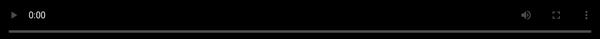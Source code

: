 ```yaml
---
layout: post
title: "Game design: one finger to rule them all"
tags: gamedev devlog scape gamedesign
---
```

Nowadays, smartphones are everywhere. People are swiping up and down, left and right, panning in, double tapping like champions. What people don't want is having to use more than a single finger, god forbit a second hand just to get a task done on their device. Game developers such as [King](https://king.com) have taken that principle to another level for a simple reason: **Accessibility**.

If you want your game to be played by the masses, it needs to be accessible. In order for a game to be accessible, it needs to be supported by the hardware and the user should not get confused how to actually play the game. Personally, I always disliked the fact that controls are being emulated on smartphones via HUDs like this:

![fortnite-hud](https://icdn9.digitaltrends.com/image/fortnite-mobile-beginners-guide-gather-720x720.jpg)

Especially on a busy train or a cigarette in one hand, playing those kind of games can be quite tricky. Why don't all mobile games just have simple **One Finger to Rule them All** controls?

# Simple controls are challenging

As a user I do not want to read through manuals or tutorials to learn how to actually play the game. Time is much better spent and there are so many games out there which do not require any tutorials whatsoever. Thus, designing a simple input system which can be just with just one finger is rather challenging:

* how does the player know if he should swipe, pan or where to click?
* how do I prevent that the player accidentally uses wrong controls?
* how can I ensure the player learns the controls naturally by just trying out?

> the more limited the controls are, the more accessible the game is. However, the amount of input combinations decreases with limited controls.

Finding the perfect balance between those two is the real challenge.

# A first approach

Currently I am working on a small game called **scape** - it is a fast-paced 2D platformer written in [Java](https://en.wikipedia.org/wiki/Java_(programming_language)), using my gamejam framework called [braingdx](https://github.com/bitbrain/braingdx). You play a little virus infecting a compuer system. I got inspired by [Yoo Ninja!](https://yoo-ninja-free.en.uptodown.com/android), one of my favourite Android games:

![yoo-ninja](https://img.utdstc.com/screen/13/yoo-ninja-free-1.jpg:l)

Basically, the idea is to reach the end of the level without falling out of bounds. Touch the screen to jump (and effectively flip gravity). This is how my game **scape** loks like:

<video controls autoplay preload="auto" playsinline="" poster="https://pbs.twimg.com/tweet_video_thumb/D3dLC8CW4AAHcjP.jpg" src="https://video.twimg.com/tweet_video/D3dLC8CW4AAHcjP.mp4" type="video/mp4" style="width: 100%; height: 100%; position: absolute; background-color: black; top: 0%; left: 0%; transform: rotate(0deg) scale(1.005);"></video>

The first thing the player does is touching the screen and one notices that the character will jump as a consequence. However, this has some impact on the initial game design:

* the player should not be punished for not touching the screen initially
* the player should notice that he needs to do _something_ in order to progress
* the player should also learn in the beginning what the consequences are if no action is taken

To solve all these questions I did a simple trick: I placed a block in front of the player. As a result the player bumps into the block at some point, gets stuck and the moving camera will kill the player if out of bounds.

